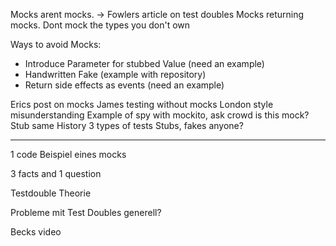 Mocks arent mocks. -> Fowlers article on test doubles
Mocks returning mocks.
Dont mock the types you don't own

Ways to avoid Mocks:
- Introduce Parameter for stubbed Value (need an example)
- Handwritten Fake (example with repository)
- Return side effects as events (need an example)

Erics post on mocks
James testing without mocks
London style misunderstanding
Example of spy with mockito, ask crowd is this mock?
Stub same
History
3 types of tests
Stubs, fakes anyone?

-------

1 code Beispiel eines mocks

3 facts and 1 question

Testdouble Theorie

Probleme mit Test Doubles generell?

Becks video